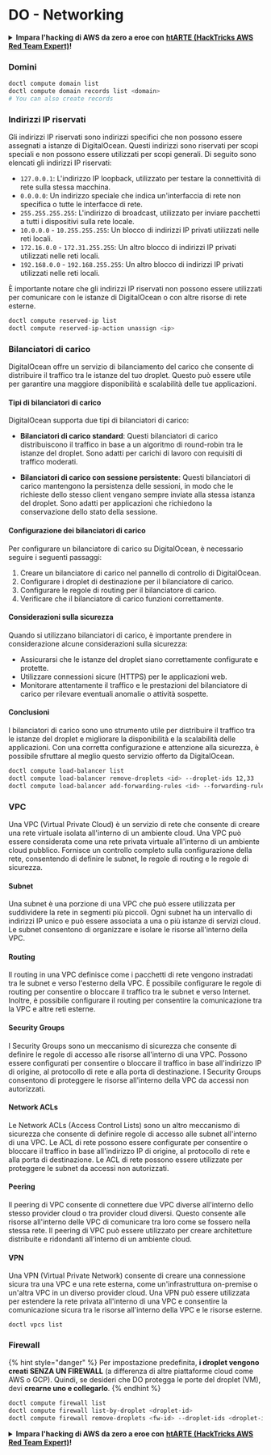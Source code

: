 # DO - Networking

<details>

<summary><strong>Impara l'hacking di AWS da zero a eroe con</strong> <a href="https://training.hacktricks.xyz/courses/arte"><strong>htARTE (HackTricks AWS Red Team Expert)</strong></a><strong>!</strong></summary>

Altri modi per supportare HackTricks:

* Se vuoi vedere la tua **azienda pubblicizzata su HackTricks** o **scaricare HackTricks in PDF** Controlla i [**PIANI DI ABBONAMENTO**](https://github.com/sponsors/carlospolop)!
* Ottieni il [**merchandising ufficiale di PEASS & HackTricks**](https://peass.creator-spring.com)
* Scopri [**The PEASS Family**](https://opensea.io/collection/the-peass-family), la nostra collezione di [**NFT**](https://opensea.io/collection/the-peass-family) esclusivi
* **Unisciti al** 💬 [**gruppo Discord**](https://discord.gg/hRep4RUj7f) o al [**gruppo Telegram**](https://t.me/peass) o **seguici** su **Twitter** 🐦 [**@hacktricks_live**](https://twitter.com/hacktricks_live)**.**
* **Condividi i tuoi trucchi di hacking inviando PR ai repository** [**HackTricks**](https://github.com/carlospolop/hacktricks) e [**HackTricks Cloud**](https://github.com/carlospolop/hacktricks-cloud) github.

</details>

### Domini
```bash
doctl compute domain list
doctl compute domain records list <domain>
# You can also create records
```
### Indirizzi IP riservati

Gli indirizzi IP riservati sono indirizzi specifici che non possono essere assegnati a istanze di DigitalOcean. Questi indirizzi sono riservati per scopi speciali e non possono essere utilizzati per scopi generali. Di seguito sono elencati gli indirizzi IP riservati:

- `127.0.0.1`: L'indirizzo IP loopback, utilizzato per testare la connettività di rete sulla stessa macchina.
- `0.0.0.0`: Un indirizzo speciale che indica un'interfaccia di rete non specifica o tutte le interfacce di rete.
- `255.255.255.255`: L'indirizzo di broadcast, utilizzato per inviare pacchetti a tutti i dispositivi sulla rete locale.
- `10.0.0.0` - `10.255.255.255`: Un blocco di indirizzi IP privati utilizzati nelle reti locali.
- `172.16.0.0` - `172.31.255.255`: Un altro blocco di indirizzi IP privati utilizzati nelle reti locali.
- `192.168.0.0` - `192.168.255.255`: Un altro blocco di indirizzi IP privati utilizzati nelle reti locali.

È importante notare che gli indirizzi IP riservati non possono essere utilizzati per comunicare con le istanze di DigitalOcean o con altre risorse di rete esterne.
```bash
doctl compute reserved-ip list
doctl compute reserved-ip-action unassign <ip>
```
### Bilanciatori di carico

DigitalOcean offre un servizio di bilanciamento del carico che consente di distribuire il traffico tra le istanze del tuo droplet. Questo può essere utile per garantire una maggiore disponibilità e scalabilità delle tue applicazioni.

#### Tipi di bilanciatori di carico

DigitalOcean supporta due tipi di bilanciatori di carico:

- **Bilanciatori di carico standard**: Questi bilanciatori di carico distribuiscono il traffico in base a un algoritmo di round-robin tra le istanze del droplet. Sono adatti per carichi di lavoro con requisiti di traffico moderati.

- **Bilanciatori di carico con sessione persistente**: Questi bilanciatori di carico mantengono la persistenza delle sessioni, in modo che le richieste dello stesso client vengano sempre inviate alla stessa istanza del droplet. Sono adatti per applicazioni che richiedono la conservazione dello stato della sessione.

#### Configurazione dei bilanciatori di carico

Per configurare un bilanciatore di carico su DigitalOcean, è necessario seguire i seguenti passaggi:

1. Creare un bilanciatore di carico nel pannello di controllo di DigitalOcean.
2. Configurare i droplet di destinazione per il bilanciatore di carico.
3. Configurare le regole di routing per il bilanciatore di carico.
4. Verificare che il bilanciatore di carico funzioni correttamente.

#### Considerazioni sulla sicurezza

Quando si utilizzano bilanciatori di carico, è importante prendere in considerazione alcune considerazioni sulla sicurezza:

- Assicurarsi che le istanze del droplet siano correttamente configurate e protette.
- Utilizzare connessioni sicure (HTTPS) per le applicazioni web.
- Monitorare attentamente il traffico e le prestazioni del bilanciatore di carico per rilevare eventuali anomalie o attività sospette.

#### Conclusioni

I bilanciatori di carico sono uno strumento utile per distribuire il traffico tra le istanze del droplet e migliorare la disponibilità e la scalabilità delle applicazioni. Con una corretta configurazione e attenzione alla sicurezza, è possibile sfruttare al meglio questo servizio offerto da DigitalOcean.
```bash
doctl compute load-balancer list
doctl compute load-balancer remove-droplets <id> --droplet-ids 12,33
doctl compute load-balancer add-forwarding-rules <id> --forwarding-rules entry_protocol:tcp,entry_port:3306,...
```
### VPC

Una VPC (Virtual Private Cloud) è un servizio di rete che consente di creare una rete virtuale isolata all'interno di un ambiente cloud. Una VPC può essere considerata come una rete privata virtuale all'interno di un ambiente cloud pubblico. Fornisce un controllo completo sulla configurazione della rete, consentendo di definire le subnet, le regole di routing e le regole di sicurezza.

#### Subnet

Una subnet è una porzione di una VPC che può essere utilizzata per suddividere la rete in segmenti più piccoli. Ogni subnet ha un intervallo di indirizzi IP unico e può essere associata a una o più istanze di servizi cloud. Le subnet consentono di organizzare e isolare le risorse all'interno della VPC.

#### Routing

Il routing in una VPC definisce come i pacchetti di rete vengono instradati tra le subnet e verso l'esterno della VPC. È possibile configurare le regole di routing per consentire o bloccare il traffico tra le subnet e verso Internet. Inoltre, è possibile configurare il routing per consentire la comunicazione tra la VPC e altre reti esterne.

#### Security Groups

I Security Groups sono un meccanismo di sicurezza che consente di definire le regole di accesso alle risorse all'interno di una VPC. Possono essere configurati per consentire o bloccare il traffico in base all'indirizzo IP di origine, al protocollo di rete e alla porta di destinazione. I Security Groups consentono di proteggere le risorse all'interno della VPC da accessi non autorizzati.

#### Network ACLs

Le Network ACLs (Access Control Lists) sono un altro meccanismo di sicurezza che consente di definire regole di accesso alle subnet all'interno di una VPC. Le ACL di rete possono essere configurate per consentire o bloccare il traffico in base all'indirizzo IP di origine, al protocollo di rete e alla porta di destinazione. Le ACL di rete possono essere utilizzate per proteggere le subnet da accessi non autorizzati.

#### Peering

Il peering di VPC consente di connettere due VPC diverse all'interno dello stesso provider cloud o tra provider cloud diversi. Questo consente alle risorse all'interno delle VPC di comunicare tra loro come se fossero nella stessa rete. Il peering di VPC può essere utilizzato per creare architetture distribuite e ridondanti all'interno di un ambiente cloud.

#### VPN

Una VPN (Virtual Private Network) consente di creare una connessione sicura tra una VPC e una rete esterna, come un'infrastruttura on-premise o un'altra VPC in un diverso provider cloud. Una VPN può essere utilizzata per estendere la rete privata all'interno di una VPC e consentire la comunicazione sicura tra le risorse all'interno della VPC e le risorse esterne.
```
doctl vpcs list
```
### Firewall

{% hint style="danger" %}
Per impostazione predefinita, **i droplet vengono creati SENZA UN FIREWALL** (a differenza di altre piattaforme cloud come AWS o GCP). Quindi, se desideri che DO protegga le porte del droplet (VM), devi **crearne uno e collegarlo**.
{% endhint %}
```bash
doctl compute firewall list
doctl compute firewall list-by-droplet <droplet-id>
doctl compute firewall remove-droplets <fw-id> --droplet-ids <droplet-id>
```
<details>

<summary><strong>Impara l'hacking di AWS da zero a eroe con</strong> <a href="https://training.hacktricks.xyz/courses/arte"><strong>htARTE (HackTricks AWS Red Team Expert)</strong></a><strong>!</strong></summary>

Altri modi per supportare HackTricks:

* Se vuoi vedere la tua **azienda pubblicizzata su HackTricks** o **scaricare HackTricks in PDF** Controlla i [**PIANI DI ABBONAMENTO**](https://github.com/sponsors/carlospolop)!
* Ottieni il [**merchandising ufficiale di PEASS & HackTricks**](https://peass.creator-spring.com)
* Scopri [**The PEASS Family**](https://opensea.io/collection/the-peass-family), la nostra collezione di [**NFT**](https://opensea.io/collection/the-peass-family) esclusivi
* **Unisciti al** 💬 [**gruppo Discord**](https://discord.gg/hRep4RUj7f) o al [**gruppo Telegram**](https://t.me/peass) o **seguici** su **Twitter** 🐦 [**@hacktricks_live**](https://twitter.com/hacktricks_live)**.**
* **Condividi i tuoi trucchi di hacking inviando PR ai repository di** [**HackTricks**](https://github.com/carlospolop/hacktricks) e [**HackTricks Cloud**](https://github.com/carlospolop/hacktricks-cloud) su GitHub.

</details>
